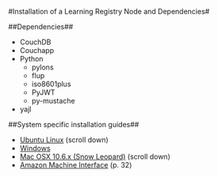 #Installation of a Learning Registry Node and Dependencies#

##Dependencies##
* CouchDB
* Couchapp
* Python
    * pylons
    * flup
    * iso8601plus
    * PyJWT
    * py-mustache
* yajl

##System specific installation guides##
* [Ubuntu Linux](https://github.com/LearningRegistry/LearningRegistry) (scroll down)
* [Windows](https://docs.google.com/a/adlnet.gov/document/d/1L3xxxjH6maLSrpessrOEaI_gykQOiHVpvGB18Imb8rI/edit?hl=en_US)
* [Mac OSX 10.6.x (Snow Leopard)](https://github.com/LearningRegistry/LearningRegistry) (scroll down)
* [Amazon Machine Interface](https://docs.google.com/a/adlnet.gov/viewer?a=v&pid=explorer&chrome=true&srcid=0ByJYdR0YE41yOWRmNTcxNGYtOTJlNy00ZTk5LTlhMTItMzA4NWMzMTM2NjBm&hl=en_US) (p. 32)